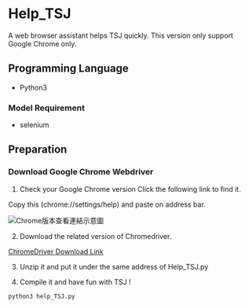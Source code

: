 # Help_TSJ
A web browser assistant helps TSJ quickly.
This version only support Google Chrome only.

## Programming Language
- Python3

### Model Requirement
- selenium

## Preparation
### Download Google Chrome Webdriver
1. Check your Google Chrome version 
Click the following link to find it.  
  
Copy this (chrome://settings/help) and paste on address bar.  
  
![Chrome版本查看連結示意圖](https://imgur.com/ysQwqIQ.png)  
  
2. Download the related version of Chromedriver.  
  
[ChromeDriver Download Link](https://chromedriver.chromium.org/downloads)
  
3. Unzip it and put it under the same address of Help_TSJ.py
  
5. Compile it and have fun with TSJ !  
```
python3 help_TSJ.py
```
